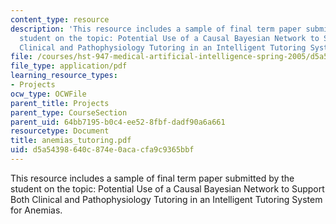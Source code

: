 ```yaml
---
content_type: resource
description: 'This resource includes a sample of final term paper submitted by the
  student on the topic: Potential Use of a Causal Bayesian Network to Support Both
  Clinical and Pathophysiology Tutoring in an Intelligent Tutoring System for Anemias.'
file: /courses/hst-947-medical-artificial-intelligence-spring-2005/d5a54398640c874e0acacfa9c9365bbf_anemias_tutoring.pdf
file_type: application/pdf
learning_resource_types:
- Projects
ocw_type: OCWFile
parent_title: Projects
parent_type: CourseSection
parent_uid: 64bb7195-b0c4-ee52-8fbf-dadf90a6a661
resourcetype: Document
title: anemias_tutoring.pdf
uid: d5a54398-640c-874e-0aca-cfa9c9365bbf
---
```

This resource includes a sample of final term paper submitted by the student on the topic: Potential Use of a Causal Bayesian Network to Support Both Clinical and Pathophysiology Tutoring in an Intelligent Tutoring System for Anemias.

